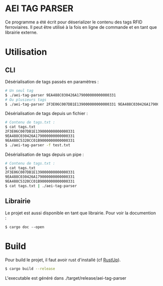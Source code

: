 # AEI TAG PARSER

Ce programme a été écrit pour déserializer le contenu des tags RFID ferroviaires. Il peut être utilisé à la fois en ligne de commande et en tant que librairie externe.

# Utilisation 

## CLI

Désérialisation de tags passés en paramètres :
```bash 
# Un seul tag
$ ./aei-tag-parser 9EA488C030426A179000000000000331
# Ou plusieurs tags
$ ./aei-tag-parser 2F3E06C007DB1E139000000000000331 9EA488C030426A179000000000000331 9EA488C5320CC01B9000000000000331
```

Désérialisation de tags depuis un fichier :
```bash
# Contenu de tags.txt :
$ cat tags.txt
2F3E06C007DB1E139000000000000331
9EA488C030426A179000000000000331
9EA488C5320CC01B9000000000000331
$ ./aei-tag-parser -f test.txt
```

Désérialisation de tags depuis un pipe :
```bash
# Contenu de tags.txt :
$ cat tags.txt
2F3E06C007DB1E139000000000000331
9EA488C030426A179000000000000331
9EA488C5320CC01B9000000000000331
$ cat tags.txt | ./aei-tag-parser
```

## Librairie

Le projet est aussi disponible en tant que librairie. Pour voir la documention :
```
$ cargo doc --open
```

# Build

Pour build le projet, il faut avoir rust d'installé (cf [RustUp](https://rustup.rs/)).

```bash
$ cargo build --release
```

L'executable est généré dans ./target/release/aei-tag-parser